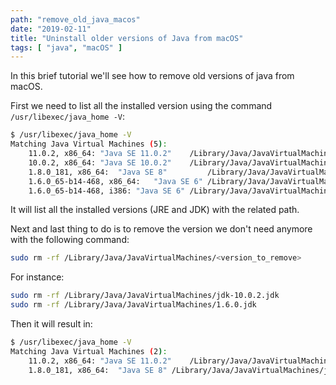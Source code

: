 ```yaml
---
path: "remove_old_java_macos"
date: "2019-02-11"
title: "Uninstall older versions of Java from macOS"
tags: [ "java", "macOS" ]
---
```


In this brief tutorial we'll see how to remove old versions of java from macOS.

First we need to list all the installed version using the command `/usr/libexec/java_home -V`:

```bash
$ /usr/libexec/java_home -V
Matching Java Virtual Machines (5):
    11.0.2, x86_64:	"Java SE 11.0.2"	/Library/Java/JavaVirtualMachines/jdk-11.0.2.jdk/Contents/Home
    10.0.2, x86_64:	"Java SE 10.0.2"	/Library/Java/JavaVirtualMachines/jdk-10.0.2.jdk/Contents/Home
    1.8.0_181, x86_64:	"Java SE 8"         /Library/Java/JavaVirtualMachines/jdk1.8.0_181.jdk/Contents/Home
    1.6.0_65-b14-468, x86_64:	"Java SE 6"	/Library/Java/JavaVirtualMachines/1.6.0.jdk/Contents/Home
    1.6.0_65-b14-468, i386:	"Java SE 6"	/Library/Java/JavaVirtualMachines/1.6.0.jdk/Contents/Home
```

It will list all the installed versions (JRE and JDK) with the related path.

Next and last thing to do is to remove the version we don't need anymore with the following command:

```bash
sudo rm -rf /Library/Java/JavaVirtualMachines/<version_to_remove>
```

For instance:

```bash
sudo rm -rf /Library/Java/JavaVirtualMachines/jdk-10.0.2.jdk
sudo rm -rf /Library/Java/JavaVirtualMachines/1.6.0.jdk
```

Then it will result in:

```bash
$ /usr/libexec/java_home -V
Matching Java Virtual Machines (2):
    11.0.2, x86_64:	"Java SE 11.0.2"	/Library/Java/JavaVirtualMachines/jdk-11.0.2.jdk/Contents/Home
    1.8.0_181, x86_64:	"Java SE 8"	/Library/Java/JavaVirtualMachines/jdk1.8.0_181.jdk/Contents/Home
```